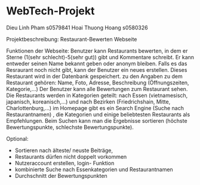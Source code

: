 # WebTech-Projekt
Dieu Linh Pham s0579841
Hoai Thuong Hoang s0580326

Projektbeschreibung:
Restaurant-Bewerten Webseite

Funktionen der Webseite:
Benutzer kann Restaurants bewerten, in dem er Sterne (1(sehr schlecht)-5(sehr gut)) gibt und Kommentare schreibt. Er kann entweder seinen Name bekannt geben oder anonym bleiben.
Falls es das Resraurant noch nicht gibt, kann der Benutzer ein neues erstellen. Dieses Restaurant wird in der Datenbank gespeichert.
zu den Angaben zu dem Restaurant gehören: Name, Foto, Adresse, Beschreibung (Öffnungszeiten, Kategorie,...)
Der Benutzer kann alle Bewertungen zum Restaurant sehen.
Die Restaurants werden in Kategorien geteilt: nach Essen (vietnamesisch, japanisch, koreanisch,...) und nach Bezirken (Friedrichshain, Mitte, Charlottenburg,...)
im Homepage gibt es ein Search Engine (Suche nach Restaurantnamen) , die Kategorien und einige beliebtesten Restaurants als Empfehlungen.
Beim Suchen kann man die Ergebnisse sortieren (höchste Bewertungspunkte, schlechste Bewertungspunkte).


Optional:
- Sortieren nach älteste/ neuste Beiträge,
- Restaurants dürfen nicht doppelt vorkommen
- Nutzeraccount erstellen, login- Funktion
- kombinierte Suche nach Essenkategorien und Restaurantnamen
- Durchschnitt der Bewertungspunkten

